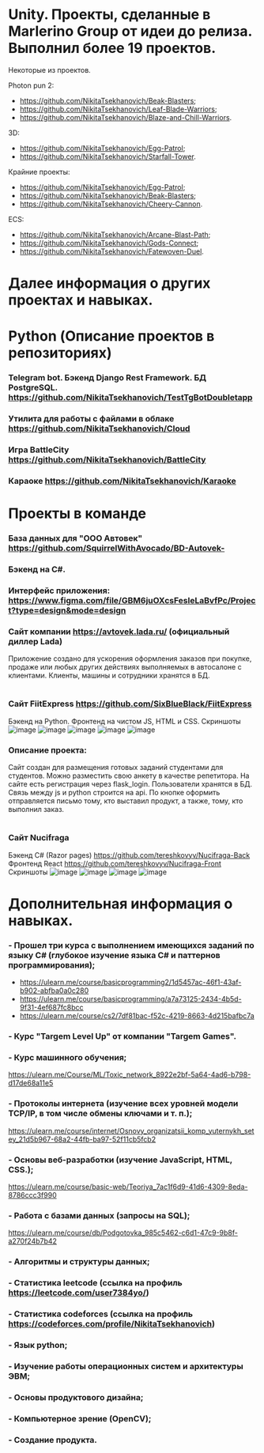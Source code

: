 # Unity. Проекты, сделанные в Marlerino Group от идеи до релиза. Выполнил более 19 проектов.

Некоторые из проектов.

Photon pun 2:
- https://github.com/NikitaTsekhanovich/Beak-Blasters;
- https://github.com/NikitaTsekhanovich/Leaf-Blade-Warriors;
- https://github.com/NikitaTsekhanovich/Blaze-and-Chill-Warriors.
  
3D:
- https://github.com/NikitaTsekhanovich/Egg-Patrol;
- https://github.com/NikitaTsekhanovich/Starfall-Tower.
  
Крайние проекты:
- https://github.com/NikitaTsekhanovich/Egg-Patrol;
- https://github.com/NikitaTsekhanovich/Beak-Blasters;
- https://github.com/NikitaTsekhanovich/Cheery-Cannon.

ECS:
- https://github.com/NikitaTsekhanovich/Arcane-Blast-Path;
- https://github.com/NikitaTsekhanovich/Gods-Connect;
- https://github.com/NikitaTsekhanovich/Fatewoven-Duel.
  
# Далее информация о других проектах и навыках.

# Python (Описание проектов в репозиториях)
### Telegram bot. Бэкенд Django Rest Framework. БД PostgreSQL. https://github.com/NikitaTsekhanovich/TestTgBotDoubletapp
### Утилита для работы с файлами в облаке https://github.com/NikitaTsekhanovich/Cloud
### Игра BattleCity https://github.com/NikitaTsekhanovich/BattleCity 
### Караоке https://github.com/NikitaTsekhanovich/Karaoke
# Проекты в команде
### База данных для "ООО Автовек" https://github.com/SquirrelWithAvocado/BD-Autovek- 
### Бэкенд на C#.
### Интерфейс приложения: https://www.figma.com/file/GBM6juOXcsFesleLaBvfPc/Project?type=design&mode=design
### Сайт компании https://avtovek.lada.ru/ (официальный диллер Lada)
Приложение создано для ускорения оформления заказов при покупке, продаже или любых других действиях выполняемых в автосалоне с клиентами.
Клиенты, машины и сотрудники хранятся в БД.
#
### Сайт FiitExpress https://github.com/SixBlueBlack/FiitExpress
Бэкенд на Python.
Фронтенд на чистом JS, HTML и CSS.
Скриншоты 
![image](https://github.com/NikitaTsekhanovich/Resume/assets/92225631/1993cfa6-00f6-4aa0-bfea-7db2f8a008d5)
![image](https://github.com/NikitaTsekhanovich/Resume/assets/92225631/bb73eae4-4e55-4385-abb1-da216476fabb)
![image](https://github.com/NikitaTsekhanovich/Resume/assets/92225631/9a153c6d-fd91-4234-97da-15d522a2df56)
![image](https://github.com/NikitaTsekhanovich/Resume/assets/92225631/bf857b5e-e4ff-489a-ad6d-f524994e683a)
![image](https://github.com/NikitaTsekhanovich/Resume/assets/92225631/a197b5c7-012b-442e-9cfc-4ee11d5e79dd)
### Описание проекта:
Сайт создан для размещения готовых заданий студентами для студентов. 
Можно разместить свою анкету в качестве репетитора. На сайте есть регистрация через flask_login.
Пользователи хранятся в БД. Связь между js и python строится на api. 
По кнопке оформить отправляется письмо тому, кто выставил продукт, а также, тому, кто выполнил заказ. 
#
### Сайт Nucifraga
Бэкенд C# (Razor pages) https://github.com/tereshkovyv/Nucifraga-Back
Фронтенд React https://github.com/tereshkovyv/Nucifraga-Front
Скриншоты 
![image](https://github.com/NikitaTsekhanovich/Resume/assets/92225631/eedfe7eb-660f-4e08-91e6-721371d23597)
![image](https://github.com/NikitaTsekhanovich/Resume/assets/92225631/63f4c096-5987-4f18-9b2b-46d1ef377e04)
![image](https://github.com/NikitaTsekhanovich/Resume/assets/92225631/de92033d-a78a-418b-a0a4-088a6f952a5d)
![image](https://github.com/NikitaTsekhanovich/Resume/assets/92225631/e9ef2b23-283d-4e5d-8ca9-490a3a39b0e6)

# Дополнительная информация о навыках.

### - Прошел три курса с выполнением имеющихся заданий по языку C# (глубокое изучение языка C# и паттернов программирования);

- https://ulearn.me/course/basicprogramming2/1d5457ac-46f1-43af-b902-abfba0a0c280
- https://ulearn.me/course/basicprogramming/a7a73125-2434-4b5d-9f31-4ef687fc8bcc
- https://ulearn.me/course/cs2/7df81bac-f52c-4219-8663-4d215bafbc7a

### - Курс "Targem Level Up" от компании "Targem Games".

### - Курс машинного обучения;
https://ulearn.me/Course/ML/Toxic_network_8922e2bf-5a64-4ad6-b798-d17de68a11e5

### - Протоколы интернета (изучение всех уровней модели TCP/IP, в том числе обмены ключами и т. п.);
https://ulearn.me/course/internet/Osnovy_organizatsii_komp_yuternykh_setey_21d5b967-68a2-44fb-ba97-52f11cb5fcb2

### - Основы веб-разработки (изучение JavaScript, HTML, CSS.);
https://ulearn.me/course/basic-web/Teoriya_7ac1f6d9-41d6-4309-8eda-8786ccc3f990

### - Работа с базами данных (запросы на SQL);
https://ulearn.me/course/db/Podgotovka_985c5462-c6d1-47c9-9b8f-a270f24b7b42

### - Алгоритмы и структуры данных;

### - Статистика leetcode (ссылка на профиль https://leetcode.com/user7384yo/)

### - Статистика codeforces  (ссылка на профиль https://codeforces.com/profile/NikitaTsekhanovich)

### - Язык python;

### - Изучение работы операционных систем и архитектуры ЭВМ;

### - Основы продуктового дизайна;

### - Компьютерное зрение (OpenCV);

### - Создание продукта.




